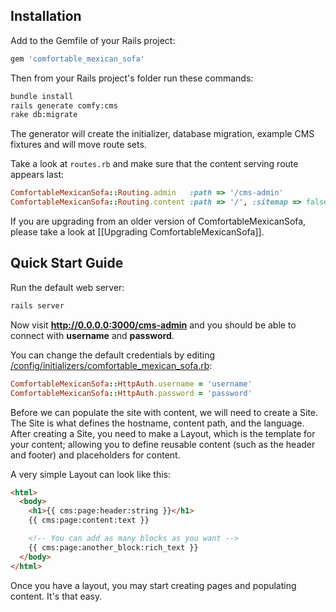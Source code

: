## Installation
Add to the Gemfile of your Rails project:
```bash
gem 'comfortable_mexican_sofa'
```
    
Then from your Rails project's folder run these commands:
```bash
bundle install
rails generate comfy:cms
rake db:migrate
```

The generator will create the initializer, database migration, example CMS fixtures and will move route sets.

Take a look at `routes.rb` and make sure that the content serving route appears last:

```ruby
ComfortableMexicanSofa::Routing.admin   :path => '/cms-admin'
ComfortableMexicanSofa::Routing.content :path => '/', :sitemap => false
```

If you are upgrading from an older version of ComfortableMexicanSofa, please take a look at [[Upgrading ComfortableMexicanSofa]].

## Quick Start Guide

Run the default web server:
```ruby
rails server
```
Now visit **http://0.0.0.0:3000/cms-admin** and you should be able to connect with **username** and **password**.

You can change the default credentials by editing [/config/initializers/comfortable\_mexican\_sofa.rb](https://github.com/comfy/comfortable-mexican-sofa/blob/master/config/initializers/comfortable_mexican_sofa.rb):

```ruby
ComfortableMexicanSofa::HttpAuth.username = 'username'
ComfortableMexicanSofa::HttpAuth.password = 'password'
```

Before we can populate the site with content, we will need to create a Site. The Site is what defines the hostname, content path, and the language. After creating a Site, you need to make a Layout, which is the template for your content; allowing you to define reusable content (such as the header and footer) and placeholders for content.

A very simple Layout can look like this:
```html
<html>
  <body>
    <h1>{{ cms:page:header:string }}</h1>
    {{ cms:page:content:text }}

    <!-- You can add as many blocks as you want -->
    {{ cms:page:another_block:rich_text }}
  </body>
</html>
```

Once you have a layout, you may start creating pages and populating content. It's that easy.